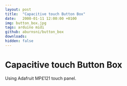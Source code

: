 ```yaml
---
layout: post
title:  "Capacitive touch Button Box"
date:   2000-01-11 12:00:00 +0100
img: button_box.jpg
tags: arduino midi
github: aburnsni/button_box
downloads:
hidden: false
---
```

# Capacitive touch Button Box

Using Adafruit MP£121 touch panel.